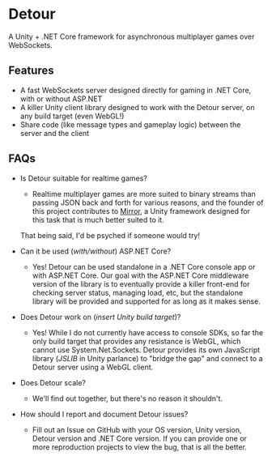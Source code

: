# Detour

A Unity + .NET Core framework for asynchronous multiplayer games over WebSockets.

## Features

* A fast WebSockets server designed directly for gaming in .NET Core, with or without ASP.NET
* A killer Unity client library designed to work with the Detour server, on any build target (even WebGL!)
* Share code (like message types and gameplay logic) between the server and the client

## FAQs

* Is Detour suitable for realtime games?
  * Realtime multiplayer games are more suited to binary streams than passing JSON back and forth for various reasons, and the founder of this project contributes to [Mirror](https://github.com/vis2k/Mirror), a Unity framework designed for this task that is much better suited to it.
  
  That being said, I'd be psyched if someone would try!
* Can it be used (*with/without*) ASP.NET Core?
  * Yes! Detour can be used standalone in a .NET Core console app or with ASP.NET Core. Our goal with the ASP.NET Core middleware version of the library is to eventually provide a killer front-end for checking server status, managing load, etc, but the standalone library will be provided and supported for as long as it makes sense.
* Does Detour work on (*insert Unity build target*)?
  * Yes! While I do not currently have access to console SDKs, so far the only build target that provides any resistance is WebGL, which cannot use System.Net.Sockets. Detour provides its own JavaScript library (*JSLIB* in Unity parlance) to "bridge the gap" and connect to a Detour server using a WebGL client.
* Does Detour scale?
  * We'll find out together, but there's no reason it shouldn't.
* How should I report and document Detour issues?
  * Fill out an Issue on GitHub with your OS version, Unity version, Detour version and .NET Core version. If you can provide one or more reproduction projects to view the bug, that is all the better.